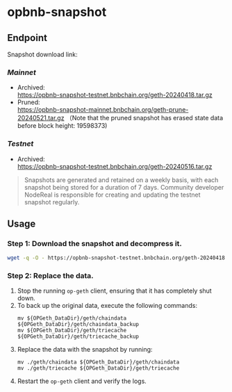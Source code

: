 # opbnb-snapshot

## Endpoint

Snapshot download link:
### *Mainnet*
- Archived:  
https://opbnb-snapshot-testnet.bnbchain.org/geth-20240418.tar.gz
- Pruned:  
https://opbnb-snapshot-mainnet.bnbchain.org/geth-prune-20240521.tar.gz 
（Note that the pruned snapshot has erased state data before block height: 19598373)
### *Testnet*
- Archived:  
https://opbnb-snapshot-testnet.bnbchain.org/geth-20240516.tar.gz


> Snapshots are generated and retained on a weekly basis, with each snapshot being stored for a duration of 7 days. Community developer NodeReal is responsible for creating and updating the testnet snapshot regularly.

## Usage

### Step 1: Download the snapshot and decompress it.

```bash
wget -q -O - https://opbnb-snapshot-testnet.bnbchain.org/geth-20240418.tar.gz | tar -xvf -
```

### Step 2: Replace the data.

1. Stop the running `op-geth` client, ensuring that it has completely shut down.
2. To back up the original data, execute the following commands:
    ```
    mv ${OPGeth_DataDir}/geth/chaindata ${OPGeth_DataDir}/geth/chaindata_backup
    mv ${OPGeth_DataDir}/geth/triecache ${OPGeth_DataDir}/geth/triecache_backup
    ```
3. Replace the data with the snapshot by running:
    ```
    mv ./geth/chaindata ${OPGeth_DataDir}/geth/chaindata
    mv ./geth/triecache ${OPGeth_DataDir}/geth/triecache
    ```
4. Restart the `op-geth` client and verify the logs.
